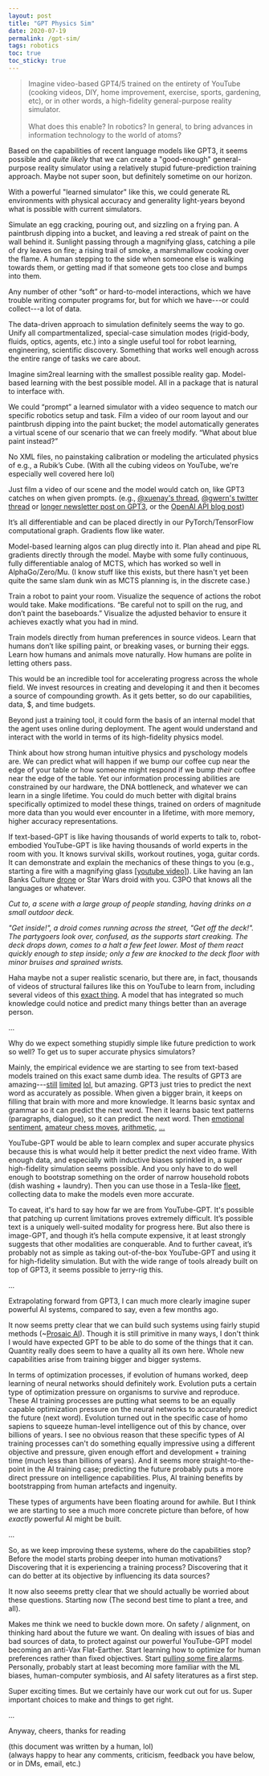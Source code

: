 ```yaml
---
layout: post
title: "GPT Physics Sim"
date: 2020-07-19
permalink: /gpt-sim/
tags: robotics 
toc: true
toc_sticky: true
---
```


>Imagine video-based GPT4/5 trained on the entirety of YouTube (cooking videos, DIY, home improvement, exercise, sports, gardening, etc), or in other words, a high-fidelity general-purpose reality simulator.
<br><br>
What does this enable? In robotics? In general, to bring advances in information technology to the world of atoms?

Based on the capabilities of recent language models like GPT3, it seems possible and *quite likely* that we can create a "good-enough" general-purpose reality simulator using a relatively stupid future-prediction training approach. Maybe not super soon, but definitely sometime on our horizon.

With a powerful "learned simulator" like this, we could generate RL environments with physical 
accuracy and generality light-years beyond what is possible with current simulators.

Simulate an egg cracking, pouring out, and sizzling on a frying pan. A paintbrush dipping into a bucket, and leaving a red streak of paint on the wall behind it.
Sunlight passing through a magnifying glass, catching a pile of dry leaves on fire; a rising trail of smoke, a marshmallow cooking over the flame.
A human stepping to the side when someone else is walking towards them, or getting mad if that someone gets too close and bumps into them.

Any number of other “soft” or hard-to-model interactions, which we have trouble writing computer programs for, but for which we have---or could collect---a lot of data.


The data-driven approach to simulation definitely seems the way to go. Unify all compartmentalized, special-case simulation modes (rigid-body, fluids, optics, agents, etc.) into a single useful tool for robot learning, engineering, scientific discovery.
Something that works well enough across the entire range of tasks we care about.

Imagine sim2real learning with the smallest possible reality gap.
Model-based learning with the best possible model.
All in a package that is natural to interface with.

We could “prompt” a learned simulator with a video sequence to match our specific robotics setup and task.  Film a video of our room layout and our paintbrush dipping into the paint bucket; the model automatically generates a virtual scene of our scenario that we can freely modify. “What about blue paint instead?”

No XML files, no painstaking calibration or modeling the articulated physics of e.g., a Rubik’s Cube. (With all the cubing videos on YouTube, we're especially well covered here lol)

Just film a video of our scene and the model would catch on, like GPT3 catches on when given prompts. (e.g., [@xuenay's thread](https://twitter.com/xuenay/status/1283312640199196673), [@gwern's twitter thread](https://twitter.com/gwern/status/1267215588214136833) or [longer newsletter post on GPT3](https://www.gwern.net/newsletter/2020/05#gpt-3), or the [OpenAI API blog post](https://openai.com/blog/openai-api/))

It’s all differentiable and can be placed directly in our PyTorch/TensorFlow computational graph.  Gradients flow like water.

Model-based learning algos can plug directly into it. Plan ahead and pipe RL gradients directly through the model. Maybe with some fully continuous, fully differentiable analog of MCTS, which has worked so well in AlphaGo/Zero/Mu. (I know stuff like this exists, but there hasn't yet been quite the same slam dunk win as MCTS planning is, in the discrete case.)

Train a robot to paint your room. Visualize the sequence of actions the robot would take. Make modifications. “Be careful not to spill on the rug, and don’t paint the baseboards.” Visualize the adjusted behavior to ensure it achieves exactly what you had in mind.

Train models directly from human preferences in source videos. Learn that humans don’t like spilling paint, or breaking vases, or burning their eggs. Learn how humans and animals move naturally. How humans are polite in letting others pass. 

This would be an incredible tool for accelerating progress across the whole field. We invest resources in creating and developing it and then it becomes a source of compounding growth. As it gets better, so do our capabilities, data, $, and time budgets.

Beyond just a training tool, it could form the basis of an internal model that the agent uses online during deployment. The agent would understand and interact with the world in terms of its high-fidelity physics model. 

Think about how strong human intuitive physics and pyschology models are. We can predict
what will happen if we bump our coffee cup near the edge of your table
or how someone might respond if we bump *their* coffee near the edge of the table.
Yet our information processing abilities are constrained by our hardware,
the DNA bottleneck, and whatever we can learn in a single lifetime.
You could do much better with digital brains specifically optimized to 
model these things, trained on orders of magnitude more data than you would
ever encounter in a lifetime, with more memory, higher accuracy representations.

If text-based-GPT is like having thousands of world experts to talk to,
robot-embodied YouTube-GPT is like having thousands of world experts in the room with you. 
It knows survival skills, workout routines, yoga, guitar cords. 
It can demonstrate and explain the
mechanics of these things to you (e.g., starting a fire with a magnifying glass [[youtube video]](https://www.youtube.com/watch?v=D2ym8wt5NWo)).
Like having an Ian Banks Culture [drone](https://en.wikipedia.org/wiki/The_Culture#Drones) or Star Wars droid with you. C3PO that knows all the languages or whatever.

*Cut to, a scene with a large group of people standing, having drinks on a small outdoor deck.*

*"Get inside!", a droid comes running across the street,
"Get off the deck!". The partygoers look over, confused, as the supports start creaking.
The deck drops down, comes to a halt a few feet lower. Most of them react
quickly enough to step inside; only a few are knocked to the deck floor 
with minor bruises and sprained wrists.* 

Haha maybe not a super realistic scenario, but there are, in fact, thousands of videos of structural failures like this on YouTube to learn from, including several videos of this [exact thing](https://www.youtube.com/results?search_query=deck+collapse).
A model that has integrated so much knowledge could notice and predict many things better than an average person.

...

Why do we expect something stupidly simple like future prediction to work so well? To get us to super accurate physics simulators?

Mainly, the empirical evidence we are starting to see from text-based models trained on this exact same dumb idea. The results of GPT3 are amazing---[still](https://www.gwern.net/GPT-3#weaknesses) [limited](https://twitter.com/michael_nielsen/status/1284937260798885888) [lol](https://twitter.com/sama/status/1284922296348454913), but amazing.
GPT3 just tries to predict the next word as accurately as possible.
When given a bigger brain, it keeps on filling that brain with more and more knowledge.
It learns basic syntax and grammar so it can predict the next word.
Then it learns basic text patterns (paragraphs, dialogue), so it can predict the next word.
Then [emotional sentiment](https://openai.com/blog/unsupervised-sentiment-neuron/), [amateur chess moves](https://twitter.com/TomChivers/status/1214488063310741504), [arithmetic](https://twitter.com/gwern/status/1277244260186763265), [...](https://twitter.com/xuenay/status/1283312640199196673)

YouTube-GPT would be able to learn complex and super accurate physics because this
is what would help it better predict the next video frame.
With enough data, and especially with inductive biases sprinkled in, a super high-fidelity simulation seems possible.
And you only have to do well enough to bootstrap something on the order of narrow household robots (dish washing + laundry).
Then you can use those in a Tesla-like [fleet](https://www.youtube.com/watch?v=Ucp0TTmvqOE&feature=youtu.be&t=6678), collecting data to make the models even more accurate.

To caveat, it's hard to say how far we are from YouTube-GPT. It's possible that
patching up current limitations proves extremely difficult. It’s possible text is a uniquely well-suited modality for progress here. But also there is image-GPT, and though it’s hella compute expensive, it at least strongly suggests that other modalities are conquerable.
And to further caveat, it’s probably not as simple as taking out-of-the-box YouTube-GPT and using it for high-fidelity simulation. But with the wide range of tools already built on top of GPT3, it seems possible to jerry-rig this.

...

Extrapolating forward from GPT3, I can much more clearly imagine super powerful AI systems, compared to say, even a few months ago.

It now seems pretty clear that we can build such systems using fairly stupid methods (~[Prosaic AI](https://ai-alignment.com/prosaic-ai-control-b959644d79c2)).
Though it is still primitive in many ways, I don't think I would have expected GPT to be able to do some of the things that it can.
Quantity really does seem to have a quality all its own here.
Whole new capabilities arise from training bigger and bigger systems.

In terms of optimization processes, if evolution of humans worked, deep learning of 
neural networks should definitely work. 
Evolution puts a certain type of optimization pressure on organisms to survive and reproduce. 
These AI training processes are putting what seems to be an equally capable
optimization pressure on the neural networks to accurately predict the future (next word).
Evolution turned out in the specific case of homo sapiens to squeeze human-level intelligence
out of this by chance, over billions of years.
I see no obvious reason that these specific types of AI training processes can't
do something equally impressive using a different objective and pressure, given enough effort and development + training time (much less than billions of years).
And it seems more straight-to-the-point in the AI training case;
predicting the future probably puts a more direct pressure on intelligence capabilities.
Plus, AI training benefits by bootstrapping from human artefacts and ingenuity.

These types of arguments have been floating around for awhile.
But I think we are starting to see a much more concrete picture than before,
of how *exactly* powerful AI might be built.

...

So, as we keep improving these systems, where do the capabilities stop?
Before the model starts probing deeper into human motivations?
Discovering that it is experiencing a training process?
Discovering that it can do better at its objective by influencing its data sources?

It now also seeems pretty clear that we should actually be worried about these questions.
Starting now (The second best time to plant a tree, and all).

Makes me think we need to buckle down more.  On safety / alignment, on thinking hard
about the future we want.
On dealing with issues of bias and bad sources of data, to protect against our powerful YouTube-GPT model becoming an anti-Vax Flat-Earther. Start learning how to optimize for human preferences
rather than fixed objectives. 
Start [pulling some fire alarms](https://intelligence.org/2017/10/13/fire-alarm/#:~:text=There's%20no%20possible%20sign%20short,5%2C%20or%202%20years%20away.&text=So%20there%20isn't%20going,Period.).
Personally, probably start at least becoming more familiar with the ML biases, human-computer symbiosis, and AI safety literatures as a first step.

Super exciting times. But we certainly have our work cut out for us.
Super important choices to make and things to get right.

...

Anyway, cheers, thanks for reading

(this document was written by a human, lol)<br>
(always happy to hear any comments, criticism, feedback you have below, or in DMs, email, etc.)
